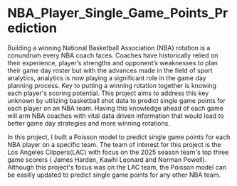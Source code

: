 # NBA_Player_Single_Game_Points_Prediction
Building a winning National Basketball Association (NBA) rotation is a conundrum every NBA coach faces. Coaches have historically relied on their experience, player’s strengths and opponent’s weaknesses to plan their game day roster but with the advances made in the field of sport analytics, analytics is now playing a significant role in the game day planning process. Key to putting a winning rotation together is knowing each player's scoring potential. This project aims to address this key unknown by utilizing basketball shot data to predict single game points for each player on an NBA team. Having this knowledge ahead of each game will arm NBA coaches with vital data driven information that would lead to better game day strategies and more winning rotations.

In this project, I built a Poisson model to predict single game points for each NBA player on a specific team. The team of interest for this project is the Los Angeles Clippers(LAC) with focus on the 2025 season team's top three game scorers ( James Harden, Kawhi Leonard and Norman Powell). Although this project's focus was on the LAC team, the Poisson model can be easilly updated to predict single game points for any other NBA team.
